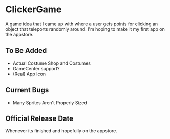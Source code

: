 # ClickerGame
A game idea that I came up with where a user gets points for clicking an object that teleports randomly around. I'm hoping to make it my first app on the appstore.
## To Be Added
- Actual Costume Shop and Costumes  
- GameCenter support?
- (Real) App Icon
## Current Bugs
- Many Sprites Aren't Properly Sized
## Official Release Date
Whenever its finished and hopefully on the appstore.
